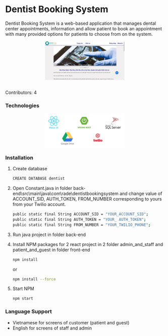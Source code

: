 # Dentist Booking System
Dentist Booking System is a web-based application that manages dental center appointments, information and allow patient to book an appointment with many provided options for patients to choose from on the system.

<img src="images/homescreen.jpg" style="
	width:50%;
	display: block;
    	margin-left: auto;
    	margin-right: auto;">
<br />

Contributors: 4



### Technologies

<img src="images/technologies.jpg" style="
	width:50%;
	display: block;
    	margin-left: auto;
    	margin-right: auto;">



### Installation

1. Create database
   ```sh
   CREATE DATABASE dentist
   ```

2. Open Constant.java in folder back-end\src\main\java\com\rade\dentistbookingsystem and change value of ACCOUNT_SID, AUTH_TOKEN, FROM_NUMBER corresponding to yours from your Twilio account.
   ```sh
   public static final String ACCOUNT_SID = "YOUR_ACCOUNT_SID";
   public static final String AUTH_TOKEN = "YOUR_ AUTH_TOKEN";
   public static final String FROM_NUMBER = "YOUR_TWILIO_PHONE";
   ```

3. Run java project in folder back-end

4. Install NPM packages for 2 react project in 2 folder admin_and_staff and patient_and_guest in folder front-end
   ```sh
   npm install
   ```
   or
   ```sh
   npm install --force
   ```

5. Start NPM
   ```sh
   npm start
   ```

### Language Support
* Vietnamese for screens of customer (patient and guest)
* English for screens of staff and admin